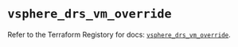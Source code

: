 # `vsphere_drs_vm_override`

Refer to the Terraform Registory for docs: [`vsphere_drs_vm_override`](https://registry.terraform.io/providers/hashicorp/vsphere/2.3.1/docs/resources/drs_vm_override).
